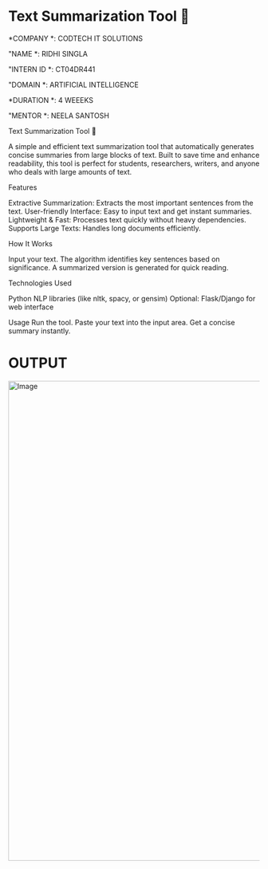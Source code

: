 # Text Summarization Tool 📝

*COMPANY *: CODTECH IT SOLUTIONS

"NAME *: RIDHI SINGLA

"INTERN ID *: CT04DR441

"DOMAIN *: ARTIFICIAL INTELLIGENCE

*DURATION *: 4 WEEEKS

"MENTOR *: NEELA SANTOSH

Text Summarization Tool 📝

A simple and efficient text summarization tool that automatically generates concise summaries from large blocks of text. Built to save time and enhance readability, this tool is perfect for students, researchers, writers, and anyone who deals with large amounts of text.

Features

Extractive Summarization: Extracts the most important sentences from the text.
User-friendly Interface: Easy to input text and get instant summaries.
Lightweight & Fast: Processes text quickly without heavy dependencies.
Supports Large Texts: Handles long documents efficiently.

How It Works

Input your text.
The algorithm identifies key sentences based on significance.
A summarized version is generated for quick reading.

Technologies Used

Python
NLP libraries (like nltk, spacy, or gensim)
Optional: Flask/Django for web interface

Usage
Run the tool.
Paste your text into the input area.
Get a concise summary instantly.

# OUTPUT

<img width="1041" height="963" alt="Image" src="https://github.com/user-attachments/assets/7c94f3d8-9a58-4ac3-8ec2-b5c4be7fc4cc" />
